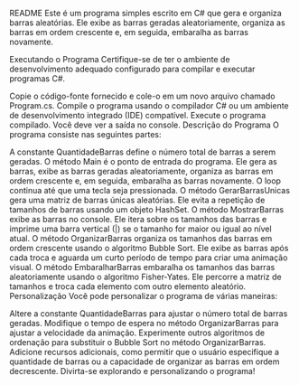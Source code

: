 README
Este é um programa simples escrito em C# que gera e organiza barras aleatórias. Ele exibe as barras geradas aleatoriamente, organiza as barras em ordem crescente e, em seguida, embaralha as barras novamente.

Executando o Programa
Certifique-se de ter o ambiente de desenvolvimento adequado configurado para compilar e executar programas C#.

Copie o código-fonte fornecido e cole-o em um novo arquivo chamado Program.cs.
Compile o programa usando o compilador C# ou um ambiente de desenvolvimento integrado (IDE) compatível.
Execute o programa compilado. Você deve ver a saída no console.
Descrição do Programa
O programa consiste nas seguintes partes:

A constante QuantidadeBarras define o número total de barras a serem geradas.
O método Main é o ponto de entrada do programa. Ele gera as barras, exibe as barras geradas aleatoriamente, organiza as barras em ordem crescente e, em seguida, embaralha as barras novamente. O loop continua até que uma tecla seja pressionada.
O método GerarBarrasUnicas gera uma matriz de barras únicas aleatórias. Ele evita a repetição de tamanhos de barras usando um objeto HashSet.
O método MostrarBarras exibe as barras no console. Ele itera sobre os tamanhos das barras e imprime uma barra vertical (|) se o tamanho for maior ou igual ao nível atual.
O método OrganizarBarras organiza os tamanhos das barras em ordem crescente usando o algoritmo Bubble Sort. Ele exibe as barras após cada troca e aguarda um curto período de tempo para criar uma animação visual.
O método EmbaralharBarras embaralha os tamanhos das barras aleatoriamente usando o algoritmo Fisher-Yates. Ele percorre a matriz de tamanhos e troca cada elemento com outro elemento aleatório.
Personalização
Você pode personalizar o programa de várias maneiras:

Altere a constante QuantidadeBarras para ajustar o número total de barras geradas.
Modifique o tempo de espera no método OrganizarBarras para ajustar a velocidade da animação.
Experimente outros algoritmos de ordenação para substituir o Bubble Sort no método OrganizarBarras.
Adicione recursos adicionais, como permitir que o usuário especifique a quantidade de barras ou a capacidade de organizar as barras em ordem decrescente.
Divirta-se explorando e personalizando o programa!





